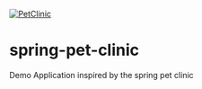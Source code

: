 [![PetClinic](https://circleci.com/gh/circleci/circleci-docs.svg?style=shield)](https://app.circleci.com/pipelines/github/TheThow/spring-pet-clinic)

# spring-pet-clinic
Demo Application inspired by the spring pet clinic
